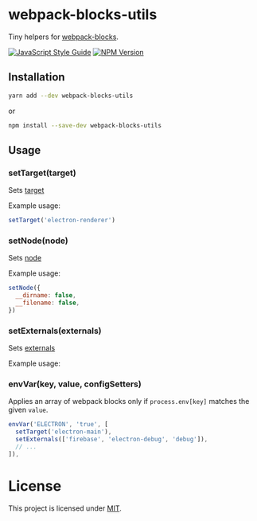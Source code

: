# webpack-blocks-utils

Tiny helpers for [webpack-blocks](https://github.com/andywer/webpack-blocks).

[![JavaScript Style Guide](https://img.shields.io/badge/code%20style-standard-brightgreen.svg)](http://standardjs.com/)
[![NPM Version](https://img.shields.io/npm/v/webpack-blocks-utils.svg)](https://www.npmjs.com/package/webpack-blocks-utils)

## Installation

```sh
yarn add --dev webpack-blocks-utils
```

or

```sh
npm install --save-dev webpack-blocks-utils
```

## Usage

### setTarget(target)

Sets [target](https://webpack.github.io/docs/configuration.html#target)

Example usage:

```js
setTarget('electron-renderer')
```

### setNode(node)

Sets [node](https://webpack.github.io/docs/configuration.html#node)

Example usage:

```js
setNode({
  __dirname: false,
  __filename: false,
})
```

### setExternals(externals)

Sets [externals](https://webpack.github.io/docs/configuration.html#externals)

Example usage:

### envVar(key, value, configSetters)

Applies an array of webpack blocks only if `process.env[key]` matches the given
`value`.

```js
envVar('ELECTRON', 'true', [
  setTarget('electron-main'),
  setExternals(['firebase', 'electron-debug', 'debug']),
  // ...
]),
```

# License

This project is licensed under [MIT](https://github.com/ecliptic/webpack-blocks-utils/blob/master/LICENSE).

